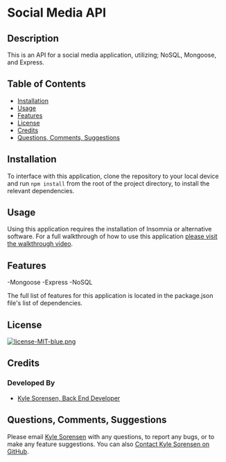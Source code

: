 # Social Media API

## Description
This is an API for a social media application, utilizing; NoSQL, Mongoose, and Express. 

## Table of Contents
- [Installation](#installation)
- [Usage](#usage)
- [Features](#features)
- [License](#license)
- [Credits](#credits)
- [Questions, Comments, Suggestions](#questions-comments-suggestions)

## Installation
To interface with this application, clone the repository to your local device and run `npm install` from the root of the project directory, to install the relevant dependencies.

## Usage
Using this application requires the installation of Insomnia or alternative software. For a full walkthrough of how to use this application [please visit the walkthrough video]().

## Features
-Mongoose
-Express
-NoSQL

The full list of features for this application is located in the package.json file's list of dependencies.

## License
[![license-MIT-blue.png](https://img.shields.io/badge/license-MIT-blue)](#License)

## Credits
### Developed By
- [Kyle Sorensen, Back End Developer](https://www.github.com/ksore85)

## Questions, Comments, Suggestions
Please email [Kyle Sorensen](mailto:ksore85@gmail.com) with any questions, to report any bugs, or to make any feature suggestions. You can also [Contact Kyle Sorensen on GitHub](https://www.github.com/ksore85).